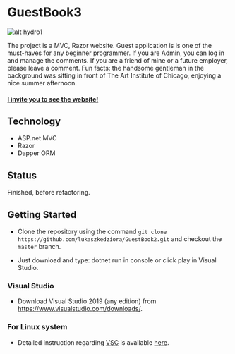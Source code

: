 # GuestBook3

![alt hydro1](http://www.lukaszkedziora.com/wp-content/uploads/2020/09/gb1.jpg)

The project is a MVC, Razor website. Guest application is is one of the must-haves for any beginner programmer. If you are Admin, you can log in and manage the comments. If you are a friend of mine or a future employer, please leave a comment. Fun facts: the handsome gentleman in the background was sitting in front of The Art Institute of Chicago, enjoying a nice summer afternoon. 

#### [I invite you to see the website!](http://guestbook.hostingasp.pl/)

## Technology 
- ASP.net MVC
- Razor
- Dapper ORM

## Status
Finished, before refactoring.


## Getting Started

- Clone the repository using the command `git clone https://github.com/lukaszkedziora/GuestBook2.git` and checkout the `master` branch.

- Just download and type: dotnet run in console or click play in Visual Studio.

### Visual Studio

- Download Visual Studio 2019 (any edition) from <https://www.visualstudio.com/downloads/>.

### For Linux system

- Detailed instruction regarding [VSC](https://code.visualstudio.com/docs/setup/linux) is available [here](https://docs.microsoft.com/en-us/dotnet/core/install/linux-ubuntu).
